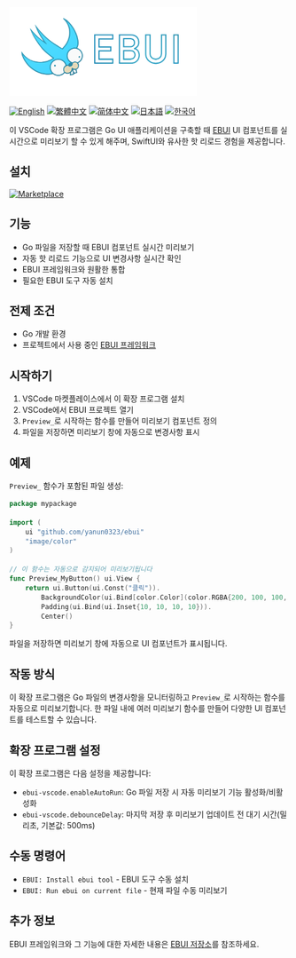 <a href="."><img height="160" src="./images/cover.png"></a>

[![English](https://img.shields.io/badge/English-Click-yellow)](README.md)
[![繁體中文](https://img.shields.io/badge/繁體中文-點擊查看-orange)](README-tw.md)
[![简体中文](https://img.shields.io/badge/简体中文-点击查看-orange)](README-cn.md)
[![日本語](https://img.shields.io/badge/日本語-クリック-青)](README-ja.md)
[![한국어](https://img.shields.io/badge/한국어-클릭-yellow)](README-ko.md)

이 VSCode 확장 프로그램은 Go UI 애플리케이션을 구축할 때 [EBUI](https://github.com/yanun0323/ebui) UI 컴포넌트를 실시간으로 미리보기 할 수 있게 해주며, SwiftUI와 유사한 핫 리로드 경험을 제공합니다.

## 설치

[![Marketplace](https://img.shields.io/visual-studio-marketplace/v/Yanun.ebui-vscode?label=VSCode%20Marketplace&logo=visual-studio-code)](https://marketplace.visualstudio.com/items?itemName=Yanun.ebui-vscode)

## 기능

- Go 파일을 저장할 때 EBUI 컴포넌트 실시간 미리보기
- 자동 핫 리로드 기능으로 UI 변경사항 실시간 확인
- EBUI 프레임워크와 원활한 통합
- 필요한 EBUI 도구 자동 설치

## 전제 조건

- Go 개발 환경
- 프로젝트에서 사용 중인 [EBUI 프레임워크](https://github.com/yanun0323/ebui)

## 시작하기

1. VSCode 마켓플레이스에서 이 확장 프로그램 설치
2. VSCode에서 EBUI 프로젝트 열기
3. `Preview_`로 시작하는 함수를 만들어 미리보기 컴포넌트 정의
4. 파일을 저장하면 미리보기 창에 자동으로 변경사항 표시

## 예제

`Preview_` 함수가 포함된 파일 생성:

```go
package mypackage

import (
	ui "github.com/yanun0323/ebui"
	"image/color"
)

// 이 함수는 자동으로 감지되어 미리보기됩니다
func Preview_MyButton() ui.View {
	return ui.Button(ui.Const("클릭")).
		BackgroundColor(ui.Bind[color.Color](color.RGBA{200, 100, 100, 255})).
		Padding(ui.Bind(ui.Inset{10, 10, 10, 10})).
		Center()
}
```

파일을 저장하면 미리보기 창에 자동으로 UI 컴포넌트가 표시됩니다.

## 작동 방식

이 확장 프로그램은 Go 파일의 변경사항을 모니터링하고 `Preview_`로 시작하는 함수를 자동으로 미리보기합니다. 한 파일 내에 여러 미리보기 함수를 만들어 다양한 UI 컴포넌트를 테스트할 수 있습니다.

## 확장 프로그램 설정

이 확장 프로그램은 다음 설정을 제공합니다:

- `ebui-vscode.enableAutoRun`: Go 파일 저장 시 자동 미리보기 기능 활성화/비활성화
- `ebui-vscode.debounceDelay`: 마지막 저장 후 미리보기 업데이트 전 대기 시간(밀리초, 기본값: 500ms)

## 수동 명령어

- `EBUI: Install ebui tool` - EBUI 도구 수동 설치
- `EBUI: Run ebui on current file` - 현재 파일 수동 미리보기

## 추가 정보

EBUI 프레임워크와 그 기능에 대한 자세한 내용은 [EBUI 저장소](https://github.com/yanun0323/ebui)를 참조하세요.
